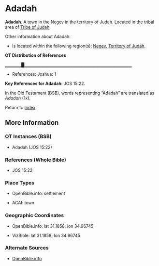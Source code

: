 # Adadah
**Adadah**. 
A town in the Negev in the territory of Judah. 
Located in the tribal area of [Tribe of Judah](../../../groups/md/acai/Judah.md). 




Other information about Adadah:


* Is located within the following region(s): 
[Negev](Negeb.md), [Territory of Judah](TerritoryOfJudah.md). 


**OT Distribution of References**

▁▁▁▁▁█▁▁▁▁▁▁▁▁▁▁▁▁▁▁▁▁▁▁▁▁▁▁▁▁▁▁▁▁▁▁▁▁▁
* References: Joshua: 1



**Key References for Adadah**: 
JOS 15:22. 


In the Old Testament (BSB), words representing “Adadah” are translated as 
*Adadah* (1x). 




Return to [Index](00-Index.md)

## More Information

### OT Instances (BSB)

* Adadah (JOS 15:22)



### References (Whole Bible)

* JOS 15:22


### Place Types

* OpenBible.info: settlement

* ACAI: town



### Geographic Coordinates

* OpenBible.info: lat 31.1858; lon 34.96745

* VizBible: lat 31.1858; lon 34.96745



### Alternate Sources

* [OpenBible.info](https://www.openbible.info/geo/ancient/abf4481)



